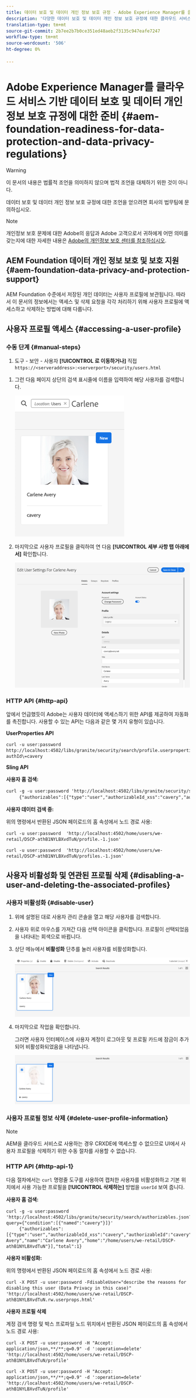 ```yaml
---
title: 데이터 보호 및 데이터 개인 정보 보호 규정 - Adobe Experience Manager를 클라우드 서비스 기반 준비
description: '다양한 데이터 보호 및 데이터 개인 정보 보호 규정에 대한 클라우드 서비스 기반 지원으로서 Adobe Experience Manager에 대해 알아봅니다. 여기에는 EU 개인 정보 보호 규정(GDPR), 캘리포니아 개인 정보 보호 법 및 새로운 AEM을 클라우드 서비스 프로젝트로 구현할 때 준수하는 방법이 포함됩니다. '
translation-type: tm+mt
source-git-commit: 2b7ee2b7b0ce351ed48aeb2f3135c947eafe7247
workflow-type: tm+mt
source-wordcount: '506'
ht-degree: 0%

---
```



# Adobe Experience Manager를 클라우드 서비스 기반 데이터 보호 및 데이터 개인 정보 보호 규정에 대한 준비 {#aem-foundation-readiness-for-data-protection-and-data-privacy-regulations}

>[!WARNING]
>
>이 문서의 내용은 법률적 조언을 의미하지 않으며 법적 조언을 대체하기 위한 것이 아니다.
>
>데이터 보호 및 데이터 개인 정보 보호 규정에 대한 조언을 얻으려면 회사의 법무팀에 문의하십시오.

>[!NOTE]
>
>개인정보 보호 문제에 대한 Adobe의 응답과 Adobe 고객으로서 귀하에게 어떤 의미를 갖는지에 대한 자세한 내용은 [Adobe의 개인정보 보호 센터를 참조하십시오](https://www.adobe.com/privacy.html).

## AEM Foundation 데이터 개인 정보 보호 및 보호 지원 {#aem-foundation-data-privacy-and-protection-support}

AEM Foundation 수준에서 저장된 개인 데이터는 사용자 프로필에 보관됩니다. 따라서 이 문서의 정보에서는 액세스 및 삭제 요청을 각각 처리하기 위해 사용자 프로필에 액세스하고 삭제하는 방법에 대해 다룹니다.

## 사용자 프로필 액세스 {#accessing-a-user-profile}

### 수동 단계 {#manual-steps}

1. 도구 - 보안 - 사용자 **[!UICONTROL 로 이동하거나]** 직접 `https://<serveraddress>:<serverport>/security/users.html`

<!--
   ![useradmin2](assets/useradmin2.png)
-->

1. 그런 다음 페이지 상단의 검색 표시줄에 이름을 입력하여 해당 사용자를 검색합니다.

   ![계정 검색](assets/dpp-foundation-01.png)

1. 마지막으로 사용자 프로필을 클릭하여 연 다음 **[!UICONTROL 세부 사항 탭 아래에서]** 확인합니다.

   ![사용자 프로필](assets/dpp-foundation-02.png)

### HTTP API {#http-api}

앞에서 언급했듯이 Adobe는 사용자 데이터에 액세스하기 위한 API를 제공하여 자동화를 촉진합니다. 사용할 수 있는 API는 다음과 같은 몇 가지 유형이 있습니다.

**UserProperties API**

```shell
curl -u user:password http://localhost:4502/libs/granite/security/search/profile.userproperties.json\?authId\=cavery
```

**Sling API**

**사용자 홈 검색:**

```xml
curl -g -u user:password 'http://localhost:4502/libs/granite/security/search/authorizables.json?query={"condition":[{"named":"cavery"}]}'
     {"authorizables":[{"type":"user","authorizableId_xss":"cavery","authorizableId":"cavery","name_xss":"Carlene Avery","name":"Carlene Avery","home":"/home/users/we-retail/DSCP-athB1NYLBXvdTuN"}],"total":1}
```

**사용자 데이터 검색 중:**

위의 명령에서 반환된 JSON 페이로드의 홈 속성에서 노드 경로 사용:

```shell
curl -u user:password  'http://localhost:4502/home/users/we-retail/DSCP-athB1NYLBXvdTuN/profile.-1.json'
```

```shell
curl -u user:password  'http://localhost:4502/home/users/we-retail/DSCP-athB1NYLBXvdTuN/profiles.-1.json'
```

## 사용자 비활성화 및 연관된 프로필 삭제 {#disabling-a-user-and-deleting-the-associated-profiles}

### 사용자 비활성화 {#disable-user}

1. 위에 설명된 대로 사용자 관리 콘솔을 열고 해당 사용자를 검색합니다.
2. 사용자 위로 마우스를 가져간 다음 선택 아이콘을 클릭합니다. 프로필이 선택되었음을 나타내는 회색으로 바뀝니다.

3. 상단 메뉴에서 **비활성화** 단추를 눌러 사용자를 비활성화합니다.

   ![계정 비활성화](assets/dpp-foundation-03.png)

4. 마지막으로 작업을 확인합니다.

   그러면 사용자 인터페이스에 사용자 계정이 로그아웃 및 프로필 카드에 잠금이 추가되어 비활성화되었음을 나타냅니다.

   ![계정이 비활성화됨](assets/dpp-foundation-04.png)

### 사용자 프로필 정보 삭제 {#delete-user-profile-information}

>[!NOTE]
>
> AEM을 클라우드 서비스로 사용하는 경우 CRXDE에 액세스할 수 없으므로 UI에서 사용자 프로필을 삭제하기 위한 수동 절차를 사용할 수 없습니다.

### HTTP API {#http-api-1}

다음 절차에서는 `curl` 명령줄 도구를 사용하여 캡처한 사용자를 비활성화하고 기본 위치에서 사용 가능한 프로필을 **[!UICONTROL 삭제하는]** 방법을 `userId` 보여 줍니다.

**사용자 홈 검색:**

```shell
curl -g -u user:password 'http://localhost:4502/libs/granite/security/search/authorizables.json?query={"condition":[{"named":"cavery"}]}'
     {"authorizables":[{"type":"user","authorizableId_xss":"cavery","authorizableId":"cavery","name_xss":"Carlene Avery","name":"Carlene Avery","home":"/home/users/we-retail/DSCP-athB1NYLBXvdTuN"}],"total":1}
```

**사용자 비활성화:**

위의 명령에서 반환된 JSON 페이로드의 홈 속성에서 노드 경로 사용:

```shell
curl -X POST -u user:password -FdisableUser="describe the reasons for disabling this user (Data Privacy in this case)" 'http://localhost:4502/home/users/we-retail/DSCP-athB1NYLBXvdTuN.rw.userprops.html'
```

**사용자 프로필 삭제**

계정 검색 명령 및 박스 프로파일 노드 위치에서 반환된 JSON 페이로드의 홈 속성에서 노드 경로 사용:

```shell
curl -X POST -u user:password -H "Accept: application/json,**/**;q=0.9" -d ':operation=delete' 'http://localhost:4502/home/users/we-retail/DSCP-athB1NYLBXvdTuN/profile'
```

```shell
curl -X POST -u user:password -H "Accept: application/json,**/**;q=0.9" -d ':operation=delete' 'http://localhost:4502/home/users/we-retail/DSCP-athB1NYLBXvdTuN/profile'
```
